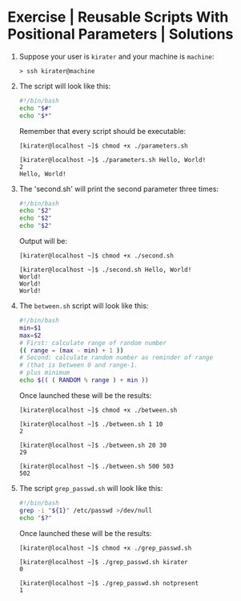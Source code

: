 # Exercise | Reusable Scripts With Positional Parameters | Solutions

1. Suppose your user is `kirater` and your machine is `machine`:

   ```console
   > ssh kirater@machine
   ```

2. The script will look like this:

   ```bash
   #!/bin/bash
   echo "$#"
   echo "$*"
   ```

   Remember that every script should be executable:

   ```console
   [kirater@localhost ~]$ chmod +x ./parameters.sh

   [kirater@localhost ~]$ ./parameters.sh Hello, World!
   2
   Hello, World!
   ```

3. The 'second.sh' will print the second parameter three times:

   ```bash
   #!/bin/bash
   echo "$2"
   echo "$2"
   echo "$2"
   ```

   Output will be:

   ```console
   [kirater@localhost ~]$ chmod +x ./second.sh

   [kirater@localhost ~]$ ./second.sh Hello, World!
   World!
   World!
   World!
   ```

4. The `between.sh` script will look like this:

   ```bash
   #!/bin/bash
   min=$1
   max=$2
   # First: calculate range of random number
   (( range = (max - min) + 1 ))
   # Second: calculate random number as reminder of range
   # (that is between 0 and range-1.
   # plus minimum
   echo $(( ( RANDOM % range ) + min ))
   ```

   Once launched these will be the results:

   ```console
   [kirater@localhost ~]$ chmod +x ./between.sh

   [kirater@localhost ~]$ ./between.sh 1 10
   2

   [kirater@localhost ~]$ ./between.sh 20 30
   29

   [kirater@localhost ~]$ ./between.sh 500 503
   502
   ```

5. The script `grep_passwd.sh` will look like this:

   ```bash
   #!/bin/bash
   grep -i "${1}" /etc/passwd >/dev/null
   echo "$?"
   ```

   Once launched these will be the results:

   ```console
   [kirater@localhost ~]$ chmod +x ./grep_passwd.sh

   [kirater@localhost ~]$ ./grep_passwd.sh kirater
   0

   [kirater@localhost ~]$ ./grep_passwd.sh notpresent
   1
   ```
